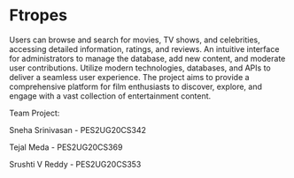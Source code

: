 # Ftropes
Users can browse and search for movies, TV shows, and celebrities, accessing detailed information, ratings, and reviews.
An intuitive interface for administrators to manage the database, add new content, and moderate user contributions. 
Utilize modern technologies, databases, and APIs to deliver a seamless user experience. 
The project aims to provide a comprehensive platform for film enthusiasts to discover, explore, and engage with a vast collection of entertainment content.

Team Project:

Sneha Srinivasan - PES2UG20CS342

Tejal Meda - PES2UG20CS369

Srushti V Reddy - PES2UG20CS353
